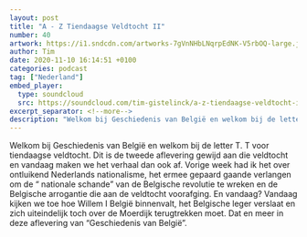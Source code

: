 ```yaml
---
layout: post
title: "A - Z Tiendaagse Veldtocht II"
number: 40
artwork: https://i1.sndcdn.com/artworks-7gVnNHbLNqrpEdNK-V5rbOQ-large.jpg
author: Tim
date: 2020-11-10 16:14:51 +0100
categories: podcast
tag: ["Nederland"]
embed_player:
  type: soundcloud
  src: https://soundcloud.com/tim-gistelinck/a-z-tiendaagse-veldtocht-ii
excerpt_separator: <!--more-->
description: "Welkom bij Geschiedenis van België en welkom bij de letter T."
---
```

Welkom bij Geschiedenis van België en welkom bij de letter T. T voor tiendaagse veldtocht. Dit is de tweede aflevering gewijd aan die veldtocht en vandaag maken we het verhaal dan ook af. Vorige week had ik het over ontluikend Nederlands nationalisme, het ermee gepaard gaande verlangen om de “ nationale schande” van de Belgische revolutie te wreken en de Belgische arrogantie die aan de veldtocht voorafging. En vandaag? Vandaag kijken we toe hoe Willem I België binnenvalt, het Belgische leger verslaat en zich uiteindelijk toch over de Moerdijk terugtrekken moet. Dat en meer in deze aflevering van “Geschiedenis van België”.